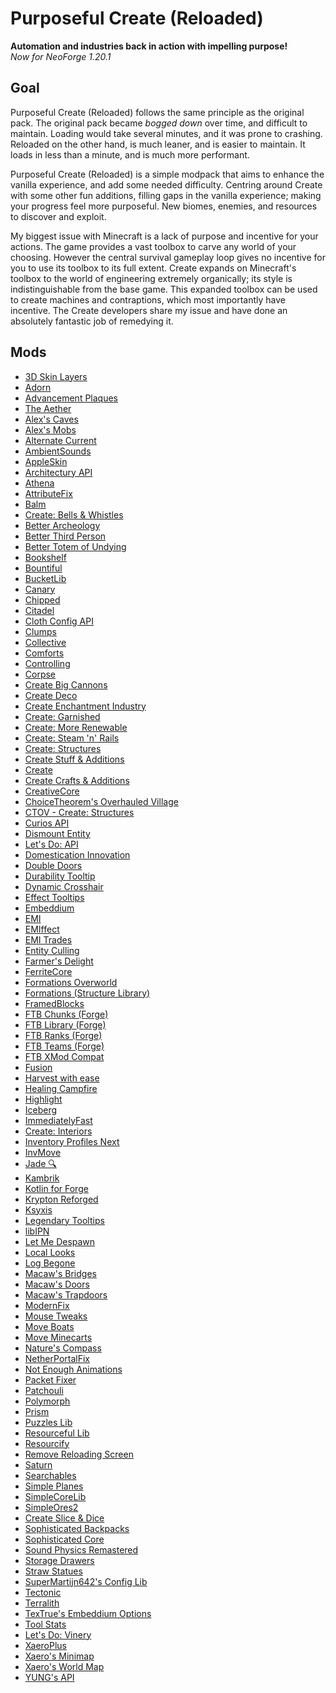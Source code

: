 # Purposeful Create (Reloaded)

**Automation and industries back in action with impelling purpose!**   
_Now for NeoForge 1.20.1_

## Goal

Purposeful Create (Reloaded) follows the same principle as the original pack.
The original pack became _bogged down_ over time, and difficult to maintain.
Loading would take several minutes, and it was prone to crashing.
Reloaded on the other hand, is much leaner, and is easier to maintain.
It loads in less than a minute, and is much more performant.

Purposeful Create (Reloaded) is a simple modpack that aims to enhance the vanilla experience,
and add some needed difficulty.
Centring around Create with some other fun additions,
filling gaps in the vanilla experience; making your progress feel more purposeful.
New biomes, enemies, and resources to discover and exploit.

My biggest issue with Minecraft is a lack of purpose and incentive for your actions.
The game provides a vast toolbox to carve any world of your choosing.
However the central survival gameplay loop gives no incentive for you to use its toolbox to its full extent.
Create expands on Minecraft's toolbox to the world of engineering extremely organically;
its style is indistinguishable from the base game.
This expanded toolbox can be used to create machines and contraptions,
which most importantly have incentive.
The Create developers share my issue and have done an absolutely fantastic job of remedying it. 

## Mods

 - [3D Skin Layers](https://modrinth.com/mod/3dskinlayers)
 - [Adorn](https://modrinth.com/mod/adorn)
 - [Advancement Plaques](https://modrinth.com/mod/advancement-plaques)
 - [The Aether](https://modrinth.com/mod/aether)
 - [Alex's Caves](https://modrinth.com/mod/alexs-caves)
 - [Alex's Mobs](https://modrinth.com/mod/alexs-mobs)
 - [Alternate Current](https://modrinth.com/mod/alternate-current)
 - [AmbientSounds](https://modrinth.com/mod/ambientsounds)
 - [AppleSkin](https://modrinth.com/mod/appleskin)
 - [Architectury API](https://modrinth.com/mod/architectury-api)
 - [Athena](https://modrinth.com/mod/athena-ctm)
 - [AttributeFix](https://modrinth.com/mod/attributefix)
 - [Balm](https://modrinth.com/mod/balm)
 - [Create: Bells & Whistles](https://modrinth.com/mod/bellsandwhistles)
 - [Better Archeology](https://modrinth.com/mod/better-archeology)
 - [Better Third Person](https://modrinth.com/mod/better-third-person)
 - [Better Totem of Undying](https://modrinth.com/mod/better-totem-of-undying-forge)
 - [Bookshelf](https://modrinth.com/mod/bookshelf-lib)
 - [Bountiful](https://modrinth.com/mod/bountiful)
 - [BucketLib](https://modrinth.com/mod/bucketlib)
 - [Canary](https://modrinth.com/mod/canary)
 - [Chipped](https://modrinth.com/mod/chipped)
 - [Citadel](https://modrinth.com/mod/citadel)
 - [Cloth Config API](https://modrinth.com/mod/cloth-config)
 - [Clumps](https://modrinth.com/mod/clumps)
 - [Collective](https://modrinth.com/mod/collective)
 - [Comforts](https://modrinth.com/mod/comforts)
 - [Controlling](https://modrinth.com/mod/controlling)
 - [Corpse](https://modrinth.com/mod/corpse)
 - [Create Big Cannons](https://modrinth.com/mod/create-big-cannons)
 - [Create Deco](https://modrinth.com/mod/create-deco)
 - [Create Enchantment Industry](https://modrinth.com/mod/create-enchantment-industry)
 - [Create: Garnished](https://modrinth.com/mod/create-garnished)
 - [Create: More Renewable](https://modrinth.com/mod/create-more-renewable)
 - [Create: Steam 'n' Rails](https://modrinth.com/mod/create-steam-n-rails)
 - [Create: Structures](https://modrinth.com/mod/create-structures)
 - [Create Stuff & Additions](https://modrinth.com/mod/create-stuff-additions)
 - [Create](https://modrinth.com/mod/create)
 - [Create Crafts & Additions](https://modrinth.com/mod/createaddition)
 - [CreativeCore](https://modrinth.com/mod/creativecore)
 - [ChoiceTheorem's Overhauled Village](https://modrinth.com/mod/ct-overhaul-village)
 - [CTOV - Create: Structures](https://modrinth.com/mod/ctov-create-structures)
 - [Curios API](https://modrinth.com/mod/curios)
 - [Dismount Entity](https://modrinth.com/mod/dismount-entity)
 - [Let's Do: API](https://modrinth.com/mod/do-api)
 - [Domestication Innovation](https://modrinth.com/mod/domestication-innovation)
 - [Double Doors](https://modrinth.com/mod/double-doors)
 - [Durability Tooltip](https://modrinth.com/mod/durability-tooltip)
 - [Dynamic Crosshair](https://modrinth.com/mod/dynamiccrosshair)
 - [Effect Tooltips](https://modrinth.com/mod/effect-tooltips)
 - [Embeddium](https://modrinth.com/mod/embeddium)
 - [EMI](https://modrinth.com/mod/emi)
 - [EMIffect](https://modrinth.com/mod/emiffect)
 - [EMI Trades](https://modrinth.com/mod/emitrades)
 - [Entity Culling](https://modrinth.com/mod/entityculling)
 - [Farmer's Delight](https://modrinth.com/mod/farmers-delight)
 - [FerriteCore](https://modrinth.com/mod/ferrite-core)
 - [Formations Overworld](https://modrinth.com/mod/formations-overworld)
 - [Formations (Structure Library)](https://modrinth.com/mod/formations)
 - [FramedBlocks](https://modrinth.com/mod/framedblocks)
 - [FTB Chunks (Forge)](https://www.curseforge.com/minecraft/mc-mods/ftb-chunks-forge)
 - [FTB Library (Forge)](https://www.curseforge.com/minecraft/mc-mods/ftb-library-forge)
 - [FTB Ranks (Forge)](https://www.curseforge.com/minecraft/mc-mods/ftb-ranks-forge)
 - [FTB Teams (Forge)](https://www.curseforge.com/minecraft/mc-mods/ftb-teams-forge)
 - [FTB XMod Compat](https://www.curseforge.com/minecraft/mc-mods/ftb-xmod-compat)
 - [Fusion](https://modrinth.com/mod/fusion)
 - [Harvest with ease](https://modrinth.com/mod/harvest-with-ease)
 - [Healing Campfire](https://modrinth.com/mod/healing-campfire)
 - [Highlight](https://modrinth.com/mod/highlight)
 - [Iceberg](https://modrinth.com/mod/iceberg)
 - [ImmediatelyFast](https://modrinth.com/mod/immediatelyfast)
 - [Create: Interiors](https://modrinth.com/mod/interiors)
 - [Inventory Profiles Next](https://modrinth.com/mod/inventory-profiles-next)
 - [InvMove](https://modrinth.com/mod/invmove)
 - [Jade 🔍](https://modrinth.com/mod/jade)
 - [Kambrik](https://modrinth.com/mod/kambrik)
 - [Kotlin for Forge](https://modrinth.com/mod/kotlin-for-forge)
 - [Krypton Reforged](https://www.curseforge.com/minecraft/mc-mods/krypton-reforged)
 - [Ksyxis](https://modrinth.com/mod/ksyxis)
 - [Legendary Tooltips](https://modrinth.com/mod/legendary-tooltips)
 - [libIPN](https://modrinth.com/mod/libipn)
 - [Let Me Despawn](https://modrinth.com/mod/lmd)
 - [Local Looks](https://modrinth.com/mod/local-looks)
 - [Log Begone](https://modrinth.com/mod/log-begone)
 - [Macaw's Bridges](https://www.curseforge.com/minecraft/mc-mods/macaws-bridges)
 - [Macaw's Doors](https://www.curseforge.com/minecraft/mc-mods/macaws-doors)
 - [Macaw's Trapdoors](https://www.curseforge.com/minecraft/mc-mods/macaws-trapdoors)
 - [ModernFix](https://modrinth.com/mod/modernfix)
 - [Mouse Tweaks](https://modrinth.com/mod/mouse-tweaks)
 - [Move Boats](https://modrinth.com/mod/move-boats)
 - [Move Minecarts](https://modrinth.com/mod/move-minecarts)
 - [Nature's Compass](https://modrinth.com/mod/natures-compass)
 - [NetherPortalFix](https://modrinth.com/mod/netherportalfix)
 - [Not Enough Animations](https://modrinth.com/mod/not-enough-animations)
 - [Packet Fixer](https://modrinth.com/mod/packet-fixer)
 - [Patchouli](https://modrinth.com/mod/patchouli)
 - [Polymorph](https://modrinth.com/mod/polymorph)
 - [Prism](https://modrinth.com/mod/prism-lib)
 - [Puzzles Lib](https://modrinth.com/mod/puzzles-lib)
 - [Resourceful Lib](https://modrinth.com/mod/resourceful-lib)
 - [Resourcify](https://modrinth.com/mod/resourcify)
 - [Remove Reloading Screen](https://modrinth.com/mod/rrls)
 - [Saturn](https://modrinth.com/mod/saturn)
 - [Searchables](https://modrinth.com/mod/searchables)
 - [Simple Planes](https://modrinth.com/mod/simple-planes)
 - [SimpleCoreLib](https://modrinth.com/mod/simplecore-api)
 - [SimpleOres2](https://modrinth.com/mod/simpleores)
 - [Create Slice & Dice](https://modrinth.com/mod/slice-and-dice)
 - [Sophisticated Backpacks](https://www.curseforge.com/minecraft/mc-mods/sophisticated-backpacks)
 - [Sophisticated Core](https://www.curseforge.com/minecraft/mc-mods/sophisticated-core)
 - [Sound Physics Remastered](https://modrinth.com/mod/sound-physics-remastered)
 - [Storage Drawers](https://www.curseforge.com/minecraft/mc-mods/storage-drawers)
 - [Straw Statues](https://modrinth.com/mod/straw-statues)
 - [SuperMartijn642's Config Lib](https://modrinth.com/mod/supermartijn642s-config-lib)
 - [Tectonic](https://modrinth.com/mod/tectonic)
 - [Terralith](https://modrinth.com/mod/terralith)
 - [TexTrue's Embeddium Options](https://modrinth.com/mod/textrues-embeddium-options)
 - [Tool Stats](https://modrinth.com/mod/tool-stats)
 - [Let's Do: Vinery](https://modrinth.com/mod/vinery)
 - [XaeroPlus](https://modrinth.com/mod/xaeroplus)
 - [Xaero's Minimap](https://modrinth.com/mod/xaeros-minimap)
 - [Xaero's World Map](https://modrinth.com/mod/xaeros-world-map)
 - [YUNG's API](https://modrinth.com/mod/yungs-api)
